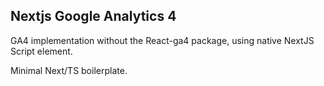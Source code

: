 ## Nextjs Google Analytics 4

GA4 implementation without the React-ga4 package, using native NextJS Script element.

Minimal Next/TS boilerplate.
